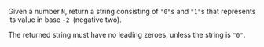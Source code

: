 Given a number `N`, return a string consisting of `"0"`s and `"1"`s that represents its value in base `-2 `(negative two).

The returned string must have no leading zeroes, unless the string is `"0"`.